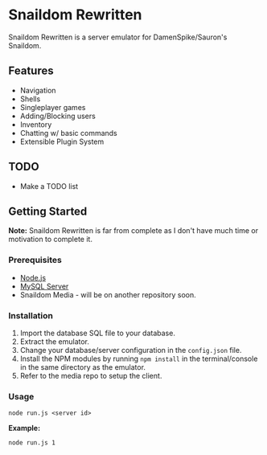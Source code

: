 # Snaildom Rewritten
Snaildom Rewritten is a server emulator for DamenSpike/Sauron's Snaildom.

## Features
- Navigation
- Shells
- Singleplayer games
- Adding/Blocking users
- Inventory
- Chatting w/ basic commands
- Extensible Plugin System
## TODO
- Make a TODO list

## Getting Started
**Note:** Snaildom Rewritten is far from complete as I don't have much time or motivation to complete it.

### Prerequisites
- [Node.js](https://nodejs.org)
- [MySQL Server](https://www.mysql.com/)
- Snaildom Media - will be on another repository soon.

### Installation
1. Import the database SQL file to your database.
2. Extract the emulator.
3. Change your database/server configuration in the `config.json` file.
4. Install the NPM modules by running `npm install` in the terminal/console in the same directory as the emulator.
5. Refer to the media repo to setup the client.

### Usage
```
node run.js <server id>
```
**Example:**
```
node run.js 1
```